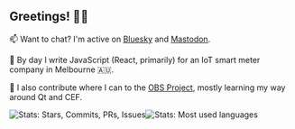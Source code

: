 ## Greetings! 🧙‍♂️

📫 Want to chat? I'm active on [Bluesky](https://bsky.app/profile/wizardcm.com) and [Mastodon](https://hachyderm.io/@WizardCM).

🌱 By day I write JavaScript (React, primarily) for an IoT smart meter company in Melbourne 🇦🇺.

👯 I also contribute where I can to the [OBS Project](https://github.com/obsproject/), mostly learning my way around Qt and CEF.

![Stats: Stars, Commits, PRs, Issues](https://github-readme-stats.vercel.app/api?username=wizardcm&count_private=true&show_icons=true&hide_title=true&hide_rank=true&line_height=21&disable_animations=true&hide_border=true)![Stats: Most used languages](https://github-readme-stats.vercel.app/api/top-langs/?username=wizardcm&layout=compact&&langs_count=6&hide_border=true)
